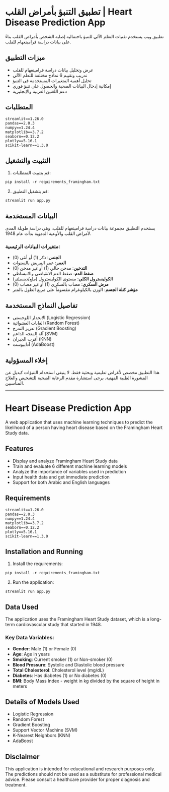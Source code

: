 # تطبيق التنبؤ بأمراض القلب | Heart Disease Prediction App

تطبيق ويب يستخدم تقنيات التعلم الآلي للتنبؤ باحتمالية إصابة الشخص بأمراض القلب بناءً على بيانات دراسة فرامينغهام للقلب.

## ميزات التطبيق

- عرض وتحليل بيانات دراسة فرامينغهام للقلب
- تدريب وتقييم 6 نماذج مختلفة للتعلم الآلي
- تحليل أهمية المتغيرات المستخدمة في التنبؤ
- إمكانية إدخال البيانات الصحية والحصول على تنبؤ فوري
- دعم اللغتين العربية والإنجليزية

## المتطلبات

```
streamlit==1.26.0
pandas==2.0.3
numpy==1.24.4
matplotlib==3.7.2
seaborn==0.12.2
plotly==5.16.1
scikit-learn==1.3.0
```

## التثبيت والتشغيل

1. قم بتثبيت المتطلبات:
```
pip install -r requirements_framingham.txt
```

2. قم بتشغيل التطبيق:
```
streamlit run app.py
```

## البيانات المستخدمة

يستخدم التطبيق مجموعة بيانات دراسة فرامينغهام للقلب، وهي دراسة طويلة المدى لأمراض القلب والأوعية الدموية بدأت عام 1948.

### متغيرات البيانات الرئيسية:

- **الجنس**: ذكر (1) أو أنثى (0)
- **العمر**: عمر المريض بالسنوات
- **التدخين**: مدخن حالي (1) أو غير مدخن (0)
- **ضغط الدم**: ضغط الدم الانقباضي والانبساطي
- **الكوليسترول الكلي**: مستوى الكوليسترول (ملغ/ديسيلتر)
- **مرض السكري**: مصاب بالسكري (1) أو غير مصاب (0)
- **مؤشر كتلة الجسم**: الوزن بالكيلوغرام مقسوماً على مربع الطول بالمتر

## تفاصيل النماذج المستخدمة

- الانحدار اللوجستي (Logistic Regression)
- الغابات العشوائية (Random Forest)
- تعزيز التدرج (Gradient Boosting)
- آلة المتجه الداعم (SVM)
- أقرب الجيران (KNN)
- آداببوست (AdaBoost)

## إخلاء المسؤولية

هذا التطبيق مخصص لأغراض تعليمية وبحثية فقط. لا ينبغي استخدام التنبؤات كبديل عن المشورة الطبية المهنية. يرجى استشارة مقدم الرعاية الصحية للتشخيص والعلاج المناسبين.

---

# Heart Disease Prediction App

A web application that uses machine learning techniques to predict the likelihood of a person having heart disease based on the Framingham Heart Study data.

## Features

- Display and analyze Framingham Heart Study data
- Train and evaluate 6 different machine learning models
- Analyze the importance of variables used in prediction
- Input health data and get immediate prediction
- Support for both Arabic and English languages

## Requirements

```
streamlit==1.26.0
pandas==2.0.3
numpy==1.24.4
matplotlib==3.7.2
seaborn==0.12.2
plotly==5.16.1
scikit-learn==1.3.0
```

## Installation and Running

1. Install the requirements:
```
pip install -r requirements_framingham.txt
```

2. Run the application:
```
streamlit run app.py
```

## Data Used

The application uses the Framingham Heart Study dataset, which is a long-term cardiovascular study that started in 1948.

### Key Data Variables:

- **Gender**: Male (1) or Female (0)
- **Age**: Age in years
- **Smoking**: Current smoker (1) or Non-smoker (0)
- **Blood Pressure**: Systolic and Diastolic blood pressure
- **Total Cholesterol**: Cholesterol level (mg/dL)
- **Diabetes**: Has diabetes (1) or No diabetes (0)
- **BMI**: Body Mass Index - weight in kg divided by the square of height in meters

## Details of Models Used

- Logistic Regression
- Random Forest
- Gradient Boosting
- Support Vector Machine (SVM)
- K-Nearest Neighbors (KNN)
- AdaBoost

## Disclaimer

This application is intended for educational and research purposes only. The predictions should not be used as a substitute for professional medical advice. Please consult a healthcare provider for proper diagnosis and treatment.